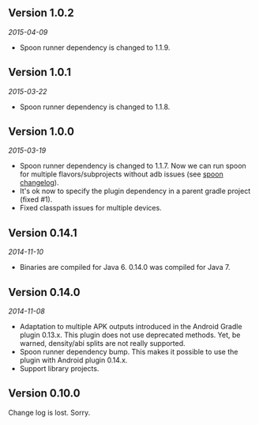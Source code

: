 Version 1.0.2
-------------
*2015-04-09*

- Spoon runner dependency is changed to 1.1.9.

Version 1.0.1
-------------
*2015-03-22*

- Spoon runner dependency is changed to 1.1.8.

Version 1.0.0
-------------
*2015-03-19*

- Spoon runner dependency is changed to 1.1.7. 
  Now we can run spoon for multiple flavors/subprojects without adb issues 
  (see [spoon changelog](https://github.com/square/spoon/blob/master/CHANGELOG.md)).
- It's ok now to specify the plugin dependency in a parent gradle project (fixed #1).
- Fixed classpath issues for multiple devices.

Version 0.14.1
--------------
*2014-11-10*

- Binaries are compiled for Java 6. 0.14.0 was compiled for Java 7.

Version 0.14.0
--------------
*2014-11-08*

- Adaptation to multiple APK outputs introduced in the Android Gradle plugin 0.13.x.
This plugin does not use deprecated methods. Yet, be warned, density/abi splits are not really supported.
- Spoon runner dependency bump. This makes it possible to use the plugin with Android plugin 0.14.x.
- Support library projects.


Version 0.10.0
--------------
Change log is lost. Sorry.
